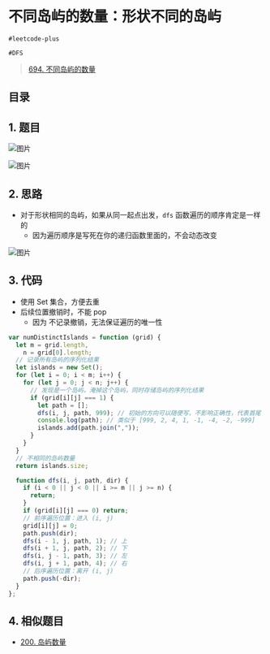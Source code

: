 
# 不同岛屿的数量：形状不同的岛屿

`#leetcode-plus` 

`#DFS` 

> [694. 不同岛屿的数量](https://leetcode.cn/problems/number-of-distinct-islands/)
> 


## 目录
<!-- toc -->
 ## 1. 题目 

![图片](https://832-1310531898.cos.ap-beijing.myqcloud.com/999.%20Obsidian@832/files/20250115.png)

![图片](https://832-1310531898.cos.ap-beijing.myqcloud.com/999.%20Obsidian@832/files/20250115-1.png)

## 2. 思路

- 对于形状相同的岛屿，如果从同一起点出发，`dfs` 函数遍历的顺序肯定是一样的
	- 因为遍历顺序是写死在你的递归函数里面的，不会动态改变

![图片](https://832-1310531898.cos.ap-beijing.myqcloud.com/999.%20Obsidian@832/files/20250115-2.png)

## 3. 代码

- 使用 Set 集合，方便去重
- 后续位置撤销时，不能 pop
	- 因为 不记录撤销，无法保证遍历的唯一性

```javascript
var numDistinctIslands = function (grid) {
  let m = grid.length,
    n = grid[0].length;
  // 记录所有岛屿的序列化结果
  let islands = new Set();
  for (let i = 0; i < m; i++) {
    for (let j = 0; j < n; j++) {
      // 发现是一个岛屿，淹掉这个岛屿，同时存储岛屿的序列化结果
      if (grid[i][j] === 1) {
        let path = [];
        dfs(i, j, path, 999); // 初始的方向可以随便写，不影响正确性，代表首尾
        console.log(path); // 类似于 [999, 2, 4, 1, -1, -4, -2, -999]
        islands.add(path.join(","));
      }
    }
  }
  // 不相同的岛屿数量
  return islands.size;

  function dfs(i, j, path, dir) {
    if (i < 0 || j < 0 || i >= m || j >= n) {
      return;
    }
    if (grid[i][j] === 0) return;
    // 前序遍历位置：进入 (i, j)
    grid[i][j] = 0;
    path.push(dir);
    dfs(i - 1, j, path, 1); // 上
    dfs(i + 1, j, path, 2); // 下
    dfs(i, j - 1, path, 3); // 左
    dfs(i, j + 1, path, 4); // 右
    // 后序遍历位置：离开 (i, j)
    path.push(-dir);
  }
};

```

## 4. 相似题目

- [200. 岛屿数量](/post/H0DP2srX.html)
